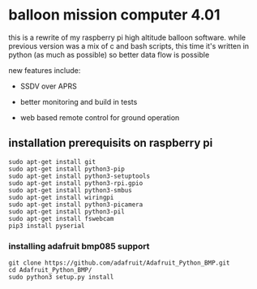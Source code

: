 # balloon mission computer 4.01

this is a rewrite of my raspberry pi high altitude balloon software.
while previous version was a mix of c and bash scripts, this time it's written in python (as much as possible) so better data flow is possible

new features include:

- SSDV over APRS

- better monitoring and build in tests

- web based remote control for ground operation

## installation prerequisits on raspberry pi
    sudo apt-get install git
    sudo apt-get install python3-pip
    sudo apt-get install python3-setuptools
    sudo apt-get install python3-rpi.gpio
    sudo apt-get install python3-smbus
    sudo apt-get install wiringpi
    sudo apt-get install python3-picamera
    sudo apt-get install python3-pil
    sudo apt-get install fswebcam
    pip3 install pyserial
    
### installing adafruit bmp085 support
    git clone https://github.com/adafruit/Adafruit_Python_BMP.git
    cd Adafruit_Python_BMP/
    sudo python3 setup.py install
    
